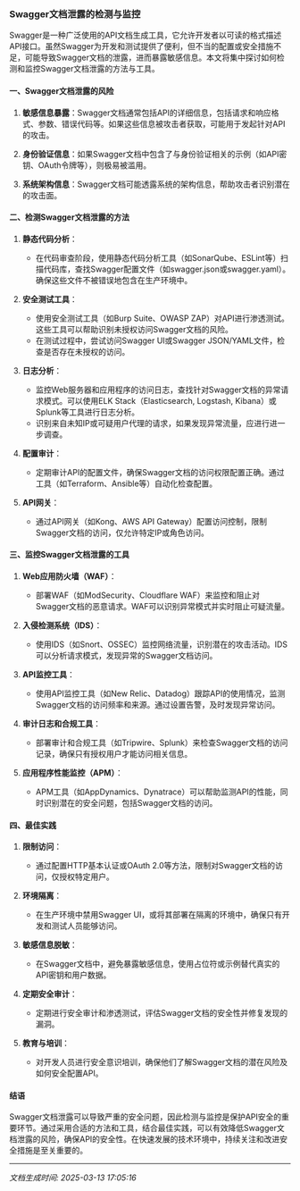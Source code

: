 ### Swagger文档泄露的检测与监控

Swagger是一种广泛使用的API文档生成工具，它允许开发者以可读的格式描述API接口。虽然Swagger为开发和测试提供了便利，但不当的配置或安全措施不足，可能导致Swagger文档的泄露，进而暴露敏感信息。本文将集中探讨如何检测和监控Swagger文档泄露的方法与工具。

#### 一、Swagger文档泄露的风险

1. **敏感信息暴露**：Swagger文档通常包括API的详细信息，包括请求和响应格式、参数、错误代码等。如果这些信息被攻击者获取，可能用于发起针对API的攻击。
   
2. **身份验证信息**：如果Swagger文档中包含了与身份验证相关的示例（如API密钥、OAuth令牌等），则极易被滥用。

3. **系统架构信息**：Swagger文档可能透露系统的架构信息，帮助攻击者识别潜在的攻击面。

#### 二、检测Swagger文档泄露的方法

1. **静态代码分析**：
   - 在代码审查阶段，使用静态代码分析工具（如SonarQube、ESLint等）扫描代码库，查找Swagger配置文件（如swagger.json或swagger.yaml）。确保这些文件不被错误地包含在生产环境中。

2. **安全测试工具**：
   - 使用安全测试工具（如Burp Suite、OWASP ZAP）对API进行渗透测试。这些工具可以帮助识别未授权访问Swagger文档的风险。
   - 在测试过程中，尝试访问Swagger UI或Swagger JSON/YAML文件，检查是否存在未授权的访问。

3. **日志分析**：
   - 监控Web服务器和应用程序的访问日志，查找针对Swagger文档的异常请求模式。可以使用ELK Stack（Elasticsearch, Logstash, Kibana）或Splunk等工具进行日志分析。
   - 识别来自未知IP或可疑用户代理的请求，如果发现异常流量，应进行进一步调查。

4. **配置审计**：
   - 定期审计API的配置文件，确保Swagger文档的访问权限配置正确。通过工具（如Terraform、Ansible等）自动化检查配置。

5. **API网关**：
   - 通过API网关（如Kong、AWS API Gateway）配置访问控制，限制Swagger文档的访问，仅允许特定IP或角色访问。

#### 三、监控Swagger文档泄露的工具

1. **Web应用防火墙（WAF）**：
   - 部署WAF（如ModSecurity、Cloudflare WAF）来监控和阻止对Swagger文档的恶意请求。WAF可以识别异常模式并实时阻止可疑流量。

2. **入侵检测系统（IDS）**：
   - 使用IDS（如Snort、OSSEC）监控网络流量，识别潜在的攻击活动。IDS可以分析请求模式，发现异常的Swagger文档访问。

3. **API监控工具**：
   - 使用API监控工具（如New Relic、Datadog）跟踪API的使用情况，监测Swagger文档的访问频率和来源。通过设置告警，及时发现异常访问。

4. **审计日志和合规工具**：
   - 部署审计和合规工具（如Tripwire、Splunk）来检查Swagger文档的访问记录，确保只有授权用户才能访问相关信息。

5. **应用程序性能监控（APM）**：
   - APM工具（如AppDynamics、Dynatrace）可以帮助监测API的性能，同时识别潜在的安全问题，包括Swagger文档的访问。

#### 四、最佳实践

1. **限制访问**：
   - 通过配置HTTP基本认证或OAuth 2.0等方法，限制对Swagger文档的访问，仅授权特定用户。

2. **环境隔离**：
   - 在生产环境中禁用Swagger UI，或将其部署在隔离的环境中，确保只有开发和测试人员能够访问。

3. **敏感信息脱敏**：
   - 在Swagger文档中，避免暴露敏感信息，使用占位符或示例替代真实的API密钥和用户数据。

4. **定期安全审计**：
   - 定期进行安全审计和渗透测试，评估Swagger文档的安全性并修复发现的漏洞。

5. **教育与培训**：
   - 对开发人员进行安全意识培训，确保他们了解Swagger文档的潜在风险及如何安全配置API。

#### 结语

Swagger文档泄露可以导致严重的安全问题，因此检测与监控是保护API安全的重要环节。通过采用合适的方法和工具，结合最佳实践，可以有效降低Swagger文档泄露的风险，确保API的安全性。在快速发展的技术环境中，持续关注和改进安全措施是至关重要的。

---

*文档生成时间: 2025-03-13 17:05:16*












